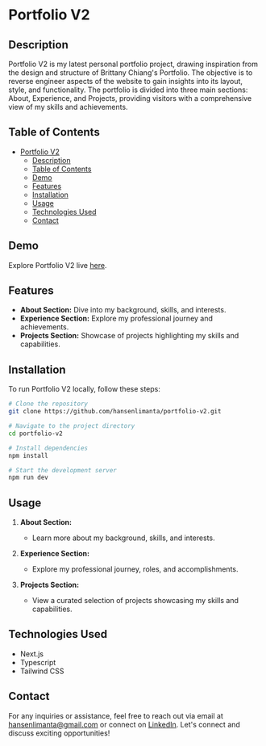 # Portfolio V2

## Description
Portfolio V2 is my latest personal portfolio project, drawing inspiration from the design and structure of Brittany Chiang's Portfolio. The objective is to reverse engineer aspects of the website to gain insights into its layout, style, and functionality. The portfolio is divided into three main sections: About, Experience, and Projects, providing visitors with a comprehensive view of my skills and achievements.

## Table of Contents
- [Portfolio V2](#portfolio-v2)
  - [Description](#description)
  - [Table of Contents](#table-of-contents)
  - [Demo](#demo)
  - [Features](#features)
  - [Installation](#installation)
  - [Usage](#usage)
  - [Technologies Used](#technologies-used)
  - [Contact](#contact)

## Demo
Explore Portfolio V2 live [here](https://v2.hansenlimanta.com/).

## Features
- **About Section:** Dive into my background, skills, and interests.
- **Experience Section:** Explore my professional journey and achievements.
- **Projects Section:** Showcase of projects highlighting my skills and capabilities.

## Installation
To run Portfolio V2 locally, follow these steps:

```bash
# Clone the repository
git clone https://github.com/hansenlimanta/portfolio-v2.git

# Navigate to the project directory
cd portfolio-v2

# Install dependencies
npm install

# Start the development server
npm run dev
```

## Usage
1. **About Section:**
   - Learn more about my background, skills, and interests.

2. **Experience Section:**
   - Explore my professional journey, roles, and accomplishments.

3. **Projects Section:**
   - View a curated selection of projects showcasing my skills and capabilities.

## Technologies Used
- Next.js
- Typescript
- Tailwind CSS

## Contact
For any inquiries or assistance, feel free to reach out via email at [hansenlimanta@gmail.com](mailto:hansenlimanta@gmail.com) or connect on [LinkedIn](https://www.linkedin.com/in/hansenlimanta/). Let's connect and discuss exciting opportunities!

